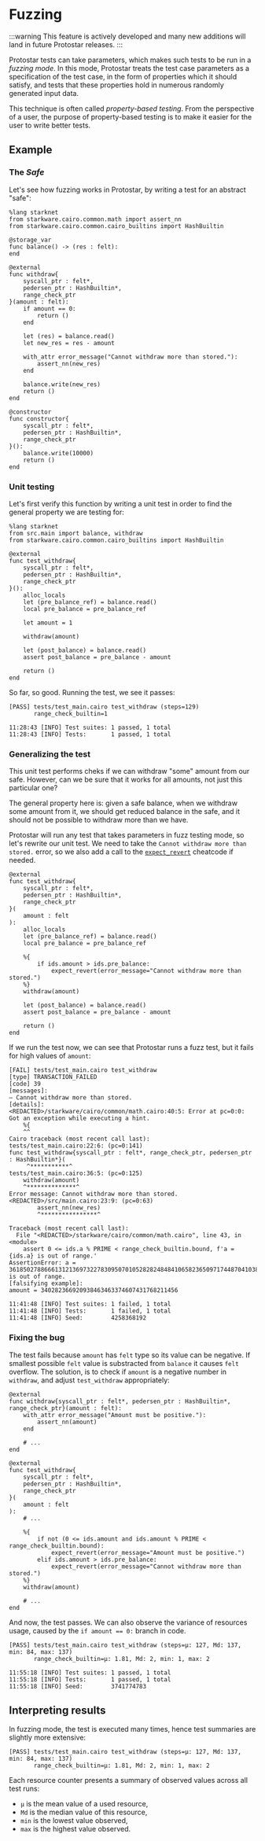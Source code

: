 # Fuzzing

:::warning
This feature is actively developed and many new additions will land in future Protostar releases.
:::

Protostar tests can take parameters, which makes such tests to be run in a _fuzzing mode_.
In this mode, Protostar treats the test case parameters as a specification of the test case,
in the form of properties which it should satisfy,
and tests that these properties hold in numerous randomly generated input data.

This technique is often called _property-based testing_.
From the perspective of a user, the purpose of property-based testing is to make it easier for the
user to write better tests.

## Example

### The _Safe_

Let's see how fuzzing works in Protostar, by writing a test for an abstract "safe":

```cairo title="src/main.cairo"
%lang starknet
from starkware.cairo.common.math import assert_nn
from starkware.cairo.common.cairo_builtins import HashBuiltin

@storage_var
func balance() -> (res : felt):
end

@external
func withdraw{
    syscall_ptr : felt*,
    pedersen_ptr : HashBuiltin*,
    range_check_ptr
}(amount : felt):
    if amount == 0:
        return ()
    end

    let (res) = balance.read()
    let new_res = res - amount

    with_attr error_message("Cannot withdraw more than stored."):
        assert_nn(new_res)
    end

    balance.write(new_res)
    return ()
end

@constructor
func constructor{
    syscall_ptr : felt*,
    pedersen_ptr : HashBuiltin*,
    range_check_ptr
}():
    balance.write(10000)
    return ()
end
```

### Unit testing

Let's first verify this function by writing a unit test in order to find the general property we are
testing for:

```cairo title="tests/test_main.cairo"
%lang starknet
from src.main import balance, withdraw
from starkware.cairo.common.cairo_builtins import HashBuiltin

@external
func test_withdraw{
    syscall_ptr : felt*,
    pedersen_ptr : HashBuiltin*,
    range_check_ptr
}():
    alloc_locals
    let (pre_balance_ref) = balance.read()
    local pre_balance = pre_balance_ref

    let amount = 1

    withdraw(amount)

    let (post_balance) = balance.read()
    assert post_balance = pre_balance - amount

    return ()
end
```

So far, so good. Running the test, we see it passes:

```text title="$ protostar test"
[PASS] tests/test_main.cairo test_withdraw (steps=129)
       range_check_builtin=1

11:28:43 [INFO] Test suites: 1 passed, 1 total
11:28:43 [INFO] Tests:       1 passed, 1 total
```

### Generalizing the test

This unit test performs cheks if we can withdraw "some" amount from our safe.
However, can we be sure that it works for all amounts, not just this particular one?

The general property here is: given a safe balance, when we withdraw some amount from it,
we should get reduced balance in the safe, and it should not be possible to withdraw more than we
have.

Protostar will run any test that takes parameters in fuzz testing mode, so let's rewrite our unit
test.
We need to take the `Cannot withdraw more than stored.` error, so we also add a call to
the [`expect_revert`](../02-cheatcodes/expect-revert.md) cheatcode if needed.

```cairo title="tests/test_main.cairo
@external
func test_withdraw{
    syscall_ptr : felt*,
    pedersen_ptr : HashBuiltin*,
    range_check_ptr
}(
    amount : felt
):
    alloc_locals
    let (pre_balance_ref) = balance.read()
    local pre_balance = pre_balance_ref

    %{
        if ids.amount > ids.pre_balance:
            expect_revert(error_message="Cannot withdraw more than stored.")
    %}
    withdraw(amount)

    let (post_balance) = balance.read()
    assert post_balance = pre_balance - amount

    return ()
end
```

If we run the test now, we can see that Protostar runs a fuzz test, but it fails for high values
of `amount`:

```text title="$ protostar test"
[FAIL] tests/test_main.cairo test_withdraw
[type] TRANSACTION_FAILED
[code] 39
[messages]:
— Cannot withdraw more than stored.
[details]:
<REDACTED>/starkware/cairo/common/math.cairo:40:5: Error at pc=0:0:
Got an exception while executing a hint.
    %{
    ^^
Cairo traceback (most recent call last):
tests/test_main.cairo:22:6: (pc=0:141)
func test_withdraw{syscall_ptr : felt*, range_check_ptr, pedersen_ptr : HashBuiltin*}(
     ^***********^
tests/test_main.cairo:36:5: (pc=0:125)
    withdraw(amount)
    ^**************^
Error message: Cannot withdraw more than stored.
<REDACTED>/src/main.cairo:23:9: (pc=0:63)
        assert_nn(new_res)
        ^****************^

Traceback (most recent call last):
  File "<REDACTED>/starkware/cairo/common/math.cairo", line 43, in <module>
    assert 0 <= ids.a % PRIME < range_check_builtin.bound, f'a = {ids.a} is out of range.'
AssertionError: a = 3618502788666131213697322783095070105282824848410658236509717448704103819025 is out of range.
[falsifying example]:
amount = 340282366920938463463374607431768211456

11:41:48 [INFO] Test suites: 1 failed, 1 total
11:41:48 [INFO] Tests:       1 failed, 1 total
11:41:48 [INFO] Seed:        4258368192
```

### Fixing the bug

The test fails because `amount` has `felt` type so its value can be negative. If smallest possible `felt` value is substracted from `balance` it causes `felt` overflow.
The solution, is to check if `amount` is a negative number in `withdraw`, and adjust `test_withdraw`
appropriately:

```cairo title="src/main.cairo"
@external
func withdraw{syscall_ptr : felt*, pedersen_ptr : HashBuiltin*, range_check_ptr}(amount : felt):
    with_attr error_message("Amount must be positive."):
        assert_nn(amount)
    end
    
    # ...
end
```

```cairo title="tests/test_main.cairo"
@external
func test_withdraw{
    syscall_ptr : felt*,
    pedersen_ptr : HashBuiltin*,
    range_check_ptr
}(
    amount : felt
):
    # ...
    
    %{
        if not (0 <= ids.amount and ids.amount % PRIME < range_check_builtin.bound):
            expect_revert(error_message="Amount must be positive.")
        elif ids.amount > ids.pre_balance:
            expect_revert(error_message="Cannot withdraw more than stored.")
    %}
    withdraw(amount)
    
    # ...
end
```

And now, the test passes.
We can also observe the variance of resources usage, caused by the `if amount == 0:` branch in code.

```text title="$ protostar test"
[PASS] tests/test_main.cairo test_withdraw (steps=μ: 127, Md: 137, min: 84, max: 137)
       range_check_builtin=μ: 1.81, Md: 2, min: 1, max: 2

11:55:18 [INFO] Test suites: 1 passed, 1 total
11:55:18 [INFO] Tests:       1 passed, 1 total
11:55:18 [INFO] Seed:        3741774783
```

## Interpreting results

In fuzzing mode, the test is executed many times, hence test summaries are slightly more extensive:

```
[PASS] tests/test_main.cairo test_withdraw (steps=μ: 127, Md: 137, min: 84, max: 137)
       range_check_builtin=μ: 1.81, Md: 2, min: 1, max: 2
```

Each resource counter presents a summary of observed values across all test runs:
- `μ` is the mean value of a used resource,
- `Md` is the median value of this resource,
- `min` is the lowest value observed,
- `max` is the highest value observed.
